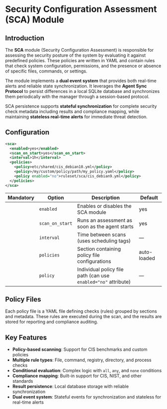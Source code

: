 # Security Configuration Assessment (SCA) Module

## Introduction

The **SCA** module (Security Configuration Assessment) is responsible for assessing the security posture of the system by evaluating it against predefined policies. These policies are written in YAML and contain rules that check system configuration, permissions, and the presence or absence of specific files, commands, or settings.

The module implements a **dual event system** that provides both real-time alerts and reliable state synchronization. It leverages the **Agent Sync Protocol** to persist differences in a local SQLite database and synchronizes them periodically with the manager through a session-based protocol.

SCA persistence supports **stateful synchronization** for complete security check metadata including results and compliance mapping, while maintaining **stateless real-time alerts** for immediate threat detection.

## Configuration

```xml
<sca>
  <enabled>yes</enabled>
  <scan_on_start>yes</scan_on_start>
  <interval>1h</interval>
  <policies>
    <policy>etc/shared/cis_debian10.yml</policy>
    <policy>/my/custom/policy/path/my_policy.yaml</policy>
    <policy enabled="no">ruleset/sca/cis_debian9.yml</policy>
  </policies>
</sca>
```

| Mandatory | Option              | Description                                                                 | Default |
| :-------: | ------------------- | --------------------------------------------------------------------------- | ------- |
|           | `enabled`           | Enables or disables the SCA module                                          | yes     |
|           | `scan_on_start`     | Runs an assessment as soon as the agent starts                              | yes     |
|           | `interval`          | Time between scans (uses scheduling tags)                                   | —       |
|           | `policies`          | Section containing policy file configurations                                | auto-loaded |
|           | `policy`            | Individual policy file path (can use `enabled="no"` attribute)              | —       |

## Policy Files

Each policy file is a YAML file defining checks (rules) grouped by sections and metadata. These rules are executed during the scan, and the results are stored for reporting and compliance auditing.

## Key Features

- **Policy-based scanning**: Support for CIS benchmarks and custom policies
- **Multiple rule types**: File, command, registry, directory, and process checks
- **Conditional evaluation**: Complex logic with `all`, `any`, and `none` conditions
- **Compliance mapping**: Built-in support for CIS, NIST, and other standards
- **Result persistence**: Local database storage with reliable synchronization
- **Dual event system**: Stateful events for synchronization and stateless for real-time alerts